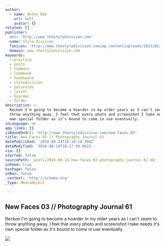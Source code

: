 ```yaml
---
author:
  - name: Anton Dee
    url: null
    avatar: {}
related: []
publisher:
  url: 'http://www.thestyledivision.com'
  name: Style Division
  favicon: 'http://www.thestyledivision.com/wp-content/uploads/2015/05/favicon2-copy.png'
  domain: www.thestyledivision.com
keywords:
  - practice
  - posts
  - topmans
  - lookbook
  - headspace
  - styledivision
  - polaroids
  - latest
  - hoarder
  - folder
description: >-
  Reckon I'm going to become a hoarder in my older years as I can't seem to
  throw anything away. I feel that every photo and screenshot I take needs it's
  own special folder as it's bound to come in use eventually.
inLanguage: en
app_links: []
isBasedOnUrl: 'http://www.thestyledivision.com/new-faces-03'
title: New Faces 03 // Photography Journal 61
datePublished: '2016-08-24T18:18:19.304Z'
dateModified: '2016-08-24T18:17:39.962Z'
via: {}
starred: false
sourcePath: _posts/2016-08-24-new-faces-03-photography-journal-61.md
inFeed: true
hasPage: false
inNav: false
_context: 'http://schema.org'
_type: MediaObject

---
```

<article style=""><h1>New Faces 03 // Photography Journal 61</h1><p>Reckon I'm going to become a hoarder in my older years as I can't seem to throw anything away. I feel that every photo and screenshot I take needs it's own special folder as it's bound to come in use eventually.</p><img src="http://www.thestyledivision.com/wp-content/uploads/2016/07/new-faces-style-division-6.jpg" /></article>